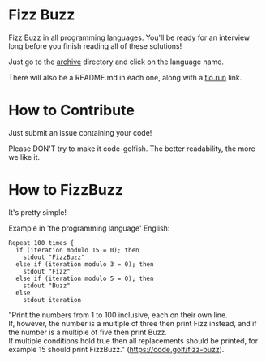# Fizz Buzz
Fizz Buzz in all programming languages. You'll be ready for an interview long before you finish reading all of these solutions!

Just go to the [archive](archive) directory and click on the language name.

There will also be a README.md in each one, along with a [tio.run](https://tio.run/#) link.

# How to Contribute
Just submit an issue containing your code!

Please DON'T try to make it code-golfish. The better readability, the more we like it.

# How to FizzBuzz

It's pretty simple!

Example in 'the programming language' English:

```english
Repeat 100 times {
  if (iteration modulo 15 = 0); then
    stdout "FizzBuzz"
  else if (iteration modulo 3 = 0); then
    stdout "Fizz"
  else if (iteration modulo 5 = 0); then
    stdout "Buzz"
  else
    stdout iteration
```

"Print the numbers from 1 to 100 inclusive, each on their own line.
<br />
If, however, the number is a multiple of three then print Fizz instead, and if the number is a multiple of five then print Buzz.
<br />
If multiple conditions hold true then all replacements should be printed, for example 15 should print FizzBuzz." (https://code.golf/fizz-buzz).
